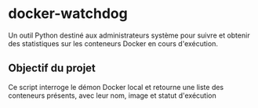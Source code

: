 # docker-watchdog
 Un outil Python destiné aux administrateurs système pour suivre et obtenir des statistiques 
sur les conteneurs Docker en cours d'exécution.
 ## Objectif du projet
 Ce script interroge le démon Docker local et retourne une liste des conteneurs présents, 
avec leur nom, image et statut d'exécution